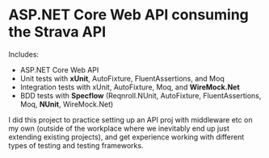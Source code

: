 # ASP.NET Core Web API consuming the Strava API

Includes:
- ASP.NET Core Web API
- Unit tests with **xUnit**, AutoFixture, FluentAssertions, and Moq
- Integration tests with xUnit, AutoFixture, Moq, and **WireMock.Net**
- BDD tests with **Specflow** (Reqnroll.NUnit, AutoFixture, FluentAssertions, Moq, **NUnit**, WireMock.Net)

I did this project to practice setting up an API proj with middleware etc on my own (outside of the workplace where we inevitably end up just extending existing projects), and get experience working with different types of testing and testing frameworks.
